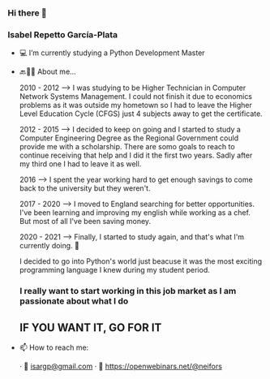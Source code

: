 ### Hi there 👋

<!--
**neifors/neifors** is a ✨ _special_ ✨ repository because its `README.md` (this file) appears on your GitHub profile.

Here are some ideas to get you started:

- 🔭 I’m currently working on ...
- 🌱 I’m currently learning ...
- 👯 I’m looking to collaborate on ...
- 🤔 I’m looking for help with ...
- 💬 Ask me about ...
- 📫 How to reach me: ...
- 😄 Pronouns: ...
- ⚡ Fun fact: ...
-->
### Isabel Repetto García-Plata

- 💻 I’m currently studying a Python Development Master

- 🔙👩🏽 About me...
    
    2010 - 2012 --> I was studying to be Higher Technician in Computer Network Systems Management. 
    I could not finish it due to economics problems as it was outside my hometown so I had to leave the 
    Higher Level Education Cycle (CFGS) just 4 subjects away to get the certificate.
    
    2012 - 2015 --> I decided to keep on going and I started to study a Computer Engineering Degree as 
    the Regional Government could provide me with a scholarship. There are somo goals to reach to continue
    receiving that help and I did it the first two years. Sadly after my third one I had to leave it as well.
    
    2016 --> I spent the year working hard to get enough savings to come back to the university but they weren't.
    
    2017 - 2020 --> I moved to England searching for better opportunities. I've been learning and improving
    my english while working as a chef. But most of all I've been saving money.
    
    2020 - 2021 --> Finally, I started to study again, and that's what I'm currently doing. 👣
    
    
    I decided to go into Python's world just beacuse it was the most exciting programming language I knew during my student period.
    ### I really want to start working in this job market as I am passionate about what I do
    ## IF YOU WANT IT, GO FOR IT

- 📫 How to reach me: 

    · 📧 isargp@gmail.com
    · 🧩 https://openwebinars.net/@neifors
